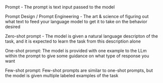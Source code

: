 Prompt - The prompt is text input passed to the model 

Prompt Design / Prompt Engineering - The art & science of figuring out what text to feed your language model to get it to take on the behavior desired 

Zero-shot prompt - The model is given a natural language descripton of the task, and it is expected to learn the task from this description alone

One-shot prompt: The model is provided with one example to the LLm within the prompt to give some guidance on what type of response you want 

Few-shot prompt: Few-shot prompts are similar to one-shot prompts, but the model is given multiple labeled examples of the task

